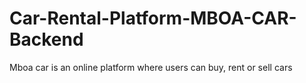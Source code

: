 # Car-Rental-Platform-MBOA-CAR-Backend
Mboa car is an online platform where users can buy, rent or sell cars
